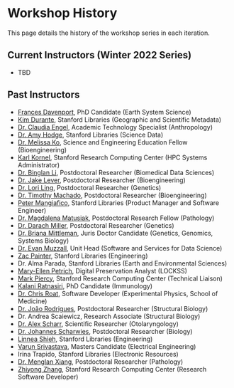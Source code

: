 # Workshop History
This page details the history of the workshop series in each iteration. 


## Current Instructors (Winter 2022 Series)

- TBD



## Past Instructors

- [Frances Davenport](https://github.com/fdavenport), PhD Candidate (Earth System Science) 
- [Kim Durante](https://github.com/kimdurante), Stanford Libraries (Geographic and Scientific Metadata) 
- [Dr. Claudia Engel](https://github.com/cengel), Academic Technology Specialist (Anthropology) 
- [Dr. Amy Hodge](https://github.com/amyehodge), Stanford Libraries (Science Data)
- [Dr. Melissa Ko](https://github.com/mesako), Science and Engineering Education Fellow (Bioengineering)
- [Karl Kornel](https://github.com/akkornel), Stanford Research Computing Center (HPC Systems Administrator)  
- [Dr. Binglan Li](https://github.com/BinglanLi), Postdoctoral Researcher (Biomedical Data Sciences)   
- [Dr. Jake Lever](https://github.com/jakelever), Postdoctoral Researcher (Bioengineering) 
- [Dr. Lori Ling](https://github.com/loriling96), Postdoctoral Researcher (Genetics)
- [Dr. Timothy Machado](https://github.com/tamachado), Postdoctoral Researcher (Bioengineering)  
- [Peter Mangiafico](https://github.com/peetucket), Stanford Libraries (Product Manager and Software Engineer) 
- [Dr. Magdalena Matusiak](https://github.com/MagdalenaMat), Postdoctoral Research Fellow (Pathology)
- [Dr. Darach Miller](https://github.com/darachm), Postdoctoral Researcher (Genetics) 
- [Dr. Briana Mittleman](https://github.com/brimittleman), Juris Doctor Candidate (Genetics, Genomics, Systems Biology)   
- [Dr. Evan Muzzall](https://github.com/EastBayEv), Unit Head (Software and Services for Data Science)
- [Zac Painter](https://github.com/zpainter), Stanford Libraries (Engineering) 
- Dr. Alma Parada, Stanford Libraries (Earth and Environmental Sciences)  
- [Mary-Ellen Petrich](https://github.com/Mellen22), Digital Preservation Analyst (LOCKSS) 
- [Mark Piercy](https://github.com/mpiercy), Stanford Research Computing Center (Technical Liaison) 
- [Kalani Ratnasiri](https://github.com/kalanir), PhD Candidate (Immunology) 
- [Dr. Chris Roat](https://github.com/chrisroat), Software Developer (Experimental Physics, School of Medicine) 
- [Dr. João Rodrigues](https://github.com/JoaoRodrigues), Postdoctoral Researcher (Structural Biology)
- Dr. Andrea Scaiewicz, Research Associate (Structural Biology) 
- [Dr. Alex Scharr](https://github.com/scharr), Scientific Researcher (Otolaryngology) 
- [Dr. Johannes Scharwies](https://github.com/JDScharwies), Postdoctoral Researcher (Biology) 
- [Linnea Shieh](https://github.com/nayleeoid), Stanford Libraries (Engineering) 
- [Varun Srivastava](https://github.com/VarunSrivastavaIITD), Masters Candidate (Electrical Engineering) 
- Irina Trapido, Stanford Libraries (Electronic Resources)   
- [Dr. Menglan Xiang](https://github.com/mxiang1), Postdoctoral Researcher (Pathology)
- [Zhiyong Zhang](https://github.com/zyzhang1992), Stanford Research Computing Center (Research Software Developer)
  

